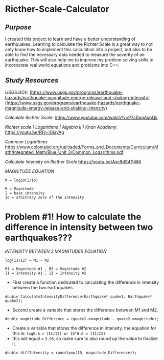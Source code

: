 # Ricther-Scale-Calculator

_Purpose_
-----------------------------------------------------------------------------------------------------------------
I created this project to learn and have a better understanding of earthquakes. Learning to calculate the Richter Scale is a great way to not only know how to implement this calculation into a project, but also to be able to find the necessary data needed to measure the severity of an earthquake. This will also help me to improve my problem solving skills to incorporate real world equations and problems into C++.

_Study Resources_
-----------------------------------------------------------------------------------------------------------------
_USGS.GOV_:
[https://www.usgs.gov/programs/earthquake-hazards/earthquake-magnitude-energy-release-and-shaking-intensity](https://www.usgs.gov/programs/earthquake-hazards/earthquake-magnitude-energy-release-and-shaking-intensity)

_Calculate Richter Scale_:
https://www.youtube.com/watch?v=P7cDoqAspQk

_Richter scale | Logarithms | Algebra II | Khan Academy_:
https://youtu.be/RFn-IGlayAg

_Common Logarithms_
https://www.colonialsd.org/uploaded/Forms_and_Documents/Curriculum/Math/Integrated_Math/Blue_Unit_3/Common_Logarithms.pdf

_Calculate Intensity on Ricther Scale_
https://youtu.be/Axc8dS4P4iM

_MAGNITUDE EQUATION_

``` M = log10(I/Io) ```
```
M = Magnitude
I = base intensity
Io = arbitrary zero of the intensity
```

# Problem #1! How to calculate the difference in intensity between two earthquakes???

_INTENSITY BETWEEN 2 MAGNITUDES EQUATION_

```
log(I1/I2) = M1 - M2
```
```
M1 = Magnitude #1 , M2 = Magnitude #2
I1 = Intensity #1 , I2 = Intensity #2
```

- First create a function dedicated to calculating the difference in intensity between the two earthquakes.

```double CalculateIntensityDifference(Earthquake* quake1, Earthquake* quake2);```

- Second create a variable that stores the difference between M1 and M2.

```double magnitude_Difference = (quake1->magnitude - quake2->magnitude);```

- Create a variable that stores the difference in intensity, the equation for this is: ```log0.6 = (I1/I2) or 10^0.6 = (I1/I2)```
- this will equal = ```3.98```, so make sure to also round up the value to finalize it.

```double diffIntensity = round(pow(10, magnitude_Difference));```

